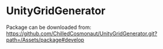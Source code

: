 # UnityGridGenerator

Package can be downloaded from: https://github.com/ChilledCosmonaut/UnityGridGenerator.git?path=/Assets/package#develop
